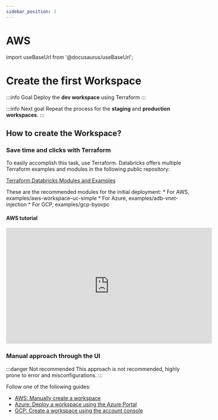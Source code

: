 ```yaml
---
sidebar_position: 2
---
```


# AWS

import useBaseUrl from '@docusaurus/useBaseUrl';

# Create the first Workspace

:::info Goal
Deploy the **dev workspace** using Terraform
:::

:::info Next goal
Repeat the process for the **staging** and **production workspaces**.
:::

## How to create the Workspace?

### Save time and clicks with Terraform

To easily accomplish this task, use Terraform. Databricks offers multiple Terraform examples and modules in the following public repository:

[Terraform Databricks Modules and Examples](https://github.com/databricks/terraform-databricks-examples/tree/main/examples)

These are the recommended modules for the initial deployment:
    * For AWS, examples/aws-workspace-uc-simple
    * For Azure, examples/adb-vnet-injection
    * For GCP, examples/gcp-byovpc

#### AWS tutorial

<iframe
  width="560"
  height="315"
  src="https://www.youtube.com/embed/cox_7P0RKn8"
  title="YouTube video player"
  frameBorder="0"
  allow="accelerometer; autoplay; encrypted-media; gyroscope; picture-in-picture"
  allowFullScreen
></iframe>


### Manual approach through the UI 

:::danger Not recommended
This approach is not recommended, highly prone to error and misconfigurations.
:::

Follow one of the following guides:

* [AWS: Manually create a workspace](https://docs.databricks.com/aws/en/admin/workspace/create-workspace)
* [Azure: Deploy a workspace using the Azure Portal](https://learn.microsoft.com/en-us/azure/databricks/admin/workspace/create-workspace)
* [GCP: Create a workspace using the account console
](https://docs.databricks.com/gcp/en/admin/workspace/create-workspace)